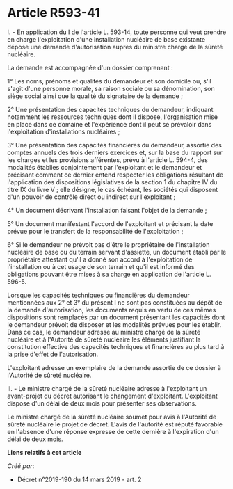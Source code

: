 # Article R593-41

I. - En application du I de l'article L. 593-14, toute personne qui veut prendre en charge l'exploitation d'une installation
nucléaire de base existante dépose une demande d'autorisation auprès du ministre chargé de la sûreté nucléaire.

La demande est accompagnée d'un dossier comprenant :

1° Les noms, prénoms et qualités du demandeur et son domicile ou, s'il s'agit d'une personne morale, sa raison sociale ou sa
dénomination, son siège social ainsi que la qualité du signataire de la demande ;

2° Une présentation des capacités techniques du demandeur, indiquant notamment les ressources techniques dont il dispose,
l'organisation mise en place dans ce domaine et l'expérience dont il peut se prévaloir dans l'exploitation d'installations
nucléaires ;

3° Une présentation des capacités financières du demandeur, assortie des comptes annuels des trois derniers exercices et, sur
la base du rapport sur les charges et les provisions afférentes, prévu à l'article L. 594-4, des modalités établies
conjointement par l'exploitant et le demandeur et précisant comment ce dernier entend respecter les obligations résultant de
l'application des dispositions législatives de la section 1 du chapitre IV du titre IX du livre V ; elle désigne, le cas
échéant, les sociétés qui disposent d'un pouvoir de contrôle direct ou indirect sur l'exploitant ;

4° Un document décrivant l'installation faisant l'objet de la demande ;

5° Un document manifestant l'accord de l'exploitant et précisant la date prévue pour le transfert de la responsabilité de
l'exploitation ;

6° Si le demandeur ne prévoit pas d'être le propriétaire de l'installation nucléaire de base ou du terrain servant
d'assiette, un document établi par le propriétaire attestant qu'il a donné son accord à l'exploitation de l'installation ou à
cet usage de son terrain et qu'il est informé des obligations pouvant être mises à sa charge en application de l'article L.
596-5.

Lorsque les capacités techniques ou financières du demandeur mentionnées aux 2° et 3° du présent I ne sont pas constituées au
dépôt de la demande d'autorisation, les documents requis en vertu de ces mêmes dispositions sont remplacés par un document
présentant les capacités dont le demandeur prévoit de disposer et les modalités prévues pour les établir. Dans ce cas, le
demandeur adresse au ministre chargé de la sûreté nucléaire et à l'Autorité de sûreté nucléaire les éléments justifiant la
constitution effective des capacités techniques et financières au plus tard à la prise d'effet de l'autorisation.

L'exploitant adresse un exemplaire de la demande assortie de ce dossier à l'Autorité de sûreté nucléaire.

II. - Le ministre chargé de la sûreté nucléaire adresse à l'exploitant un avant-projet du décret autorisant le changement
d'exploitant. L'exploitant dispose d'un délai de deux mois pour présenter ses observations.

Le ministre chargé de la sûreté nucléaire soumet pour avis à l'Autorité de sûreté nucléaire le projet de décret. L'avis de
l'autorité est réputé favorable en l'absence d'une réponse expresse de cette dernière à l'expiration d'un délai de deux mois.

**Liens relatifs à cet article**

_Créé par_:

  - Décret n°2019-190 du 14 mars 2019 - art. 2
